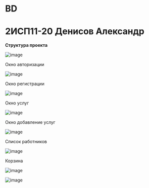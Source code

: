 # BD
<h1> 2ИСП11-20 Денисов Александр </h1> 
<b> Структура проекта </b>

![image](https://github.com/denisovsa/BDAS/assets/126570631/24461830-af89-4f33-95cc-8cbd66a861f6)


Окно авторизации

![image](https://user-images.githubusercontent.com/126570631/226590178-af9dc4d7-79b4-47ac-9ddf-66515dcf5dc9.png)

Окно регистрации 

![image](https://github.com/denisovsa/BD/assets/126570631/c464e570-18e6-47e9-b6a2-09fa91677be0)


Окно услуг

![image](https://github.com/denisovsa/BD/assets/126570631/654f282e-b8f9-4a1f-8b70-4fd7969b1c0e)


Окно добавление услуг


![image](https://github.com/denisovsa/BD/assets/126570631/36e19d21-1a48-42e1-8648-ce3f861adcc1)



Список работников


![image](https://github.com/denisovsa/BD/assets/126570631/c54eefb5-2261-482e-9502-75b944e53999)


Корзина 


![image](https://github.com/denisovsa/BD/assets/126570631/7410af90-2aa3-4be2-b2de-618931224d9e)


![image](https://github.com/denisovsa/BD/assets/126570631/2299c8c2-4fd2-4e92-b1d3-41b49bf475cc)

